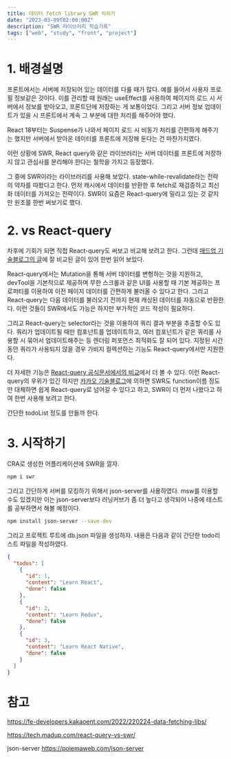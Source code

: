 ```yaml
---
title: 데이터 fetch library SWR 익히기
date: "2023-03-09T02:00:00Z"
description: "SWR 라이브러리 학습기록"
tags: ["web", "study", "front", "project"]
---
```


# 1. 배경설명

프론트에서는 서버에 저장되어 있는 데이터를 다룰 때가 많다. 예를 들어서 사용자 프로필 정보같은 것이다. 이를 관리할 때 원래는 useEffect를 사용하여 페이지의 로드 시 서버에서 정보를 받아오고, 프론트단에 저장하는 게 보통이었다. 그리고 서버 정보 업데이트가 있을 시 프론트에서 계속 그 부분에 대한 처리를 해주어야 했다.

React 18부터는 Suspense가 나와서 페이지 로드 시 비동기 처리를 간편하게 해주기는 했지만 서버에서 받아온 데이터를 프론트에 저장해 둔다는 건 마찬가지였다.

이런 상황에 SWR, React query와 같은 라이브러리는 서버 데이터를 프론트에 저장하지 않고 관심사를 분리해야 한다는 철학을 가지고 등장했다.

그 중에 SWR이라는 라이브러리를 사용해 보았다. state-while-revalidate라는 전략의 약자를 따왔다고 한다. 먼저 캐시에서 데이터를 반환한 후 fetch로 재검증하고 최신화 데이터를 가져오는 전략이다. SWR이 요즘은 React-query에 밀리고 있는 것 같지만 원조를 한번 써보기로 했다.

# 2. vs React-query

차후에 기회가 되면 직접 React-query도 써보고 비교해 보려고 한다. 그런데 [매드업 기술블로그의 글](https://tech.madup.com/react-query-vs-swr/)에 잘 비교된 글이 있어 한번 읽어 보았다.

React-query에서는 Mutation을 통해 서버 데이터를 변형하는 것을 지원하고, devTool을 기본적으로 제공하며 무한 스크롤과 같은 UI를 사용할 때 기본 제공하는 프로퍼티를 이용하여 이전 페이지 데이터를 간편하게 불러올 수 있다고 한다. 그리고 React-query는 다음 데이터를 불러오기 전까지 현재 캐싱된 데이터를 자동으로 반환한다. 이런 것들이 SWR에서도 가능은 하지만 부가적인 코드 작성이 필요하다.

그리고 React-query는 selector라는 것을 이용하여 쿼리 결과 부분을 추출할 수도 있다. 쿼리가 업데이트될 때만 컴포넌트를 업데이트하고, 여러 컴포넌트가 같은 쿼리를 사용할 시 묶어서 업데이트해주는 등 렌더링 퍼포먼스 최적화도 잘 되어 있다. 지정된 시간 동안 쿼리가 사용되지 않을 경우 가비지 컬렉션하는 기능도 React-query에서만 지원한다.

더 자세한 기능은 [React-query 공식문서에서의 비교](https://tanstack.com/query/latest/docs/react/comparison?from=reactQueryV3&original=https%3A%2F%2Ftanstack.com%2Fquery%2Fv3%2Fdocs%2Fcomparison)에서 더 볼 수 있다. 이런 React-query의 우위가 있긴 하지만 [카카오 기술블로그](https://fe-developers.kakaoent.com/2022/220224-data-fetching-libs/)에 의하면 SWR도 function이름 정도만 대체하면 쉽게 React-query로 넘어갈 수 있다고 하고, SWR이 더 먼저 나왔다고 하여 한번 사용해 보려고 한다.

간단한 todoList 정도를 만들까 한다.

# 3. 시작하기

CRA로 생성한 어플리케이션에 SWR을 깔자.

```bash
npm i swr
```

그리고 간단하게 서버를 모킹하기 위해서 json-server를 사용하였다. msw를 이용할 수도 있겠지만 이는 json-server보다 러닝커브가 좀 더 높다고 생각되어 나중에 테스트를 공부하면서 해볼 예정이다.

```bash
npm install json-server --save-dev
```

그리고 프로젝트 루트에 db.json 파일을 생성하자. 내용은 다음과 같이 간단한 todo리스트 파일을 작성하였다.

```json
{
  "todos": [
    {
      "id": 1,
      "content": "Learn React",
      "done": false
    },
    {
      "id": 2,
      "content": "Learn Redux",
      "done": false
    },
    {
      "id": 3,
      "content": "Learn React Native",
      "done": false
    }
  ]
}
```


# 참고

https://fe-developers.kakaoent.com/2022/220224-data-fetching-libs/

https://tech.madup.com/react-query-vs-swr/

json-server https://poiemaweb.com/json-server